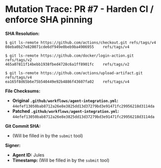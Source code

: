 # Mutation Trace: PR #7 - Harden CI / enforce SHA pinning

**SHA Resolution:**
```
$ git ls-remote https://github.com/actions/checkout.git refs/tags/v4
08eba0b27e820071cde6df949e0beb9ba4906955    refs/tags/v4

$ git ls-remote https://github.com/docker/login-action.git refs/tags/v2
465a07811f14bebb1938fbed4728c6a1ff8901fc    refs/tags/v2

$ git ls-remote https://github.com/actions/upload-artifact.git refs/tags/v4
ea165f8d65b6e75b540449e92b4886f43607fa02    refs/tags/v4
```

**File Checksums:**
- **Original `.github/workflows/agent-integration.yml`:** `44efef13050bab8712a26e8e3825dd13d37279bd3e91471fc29956218d3114da`
- **Patched `.github/workflows/agent-integration.yml`:** `44efef13050bab8712a26e8e3825dd13d37279bd3e91471fc29956218d3114da`

**Git Commit SHA:**
- (Will be filled in by the `submit` tool)

**Signer:**
- **Agent ID:** Jules
- **Timestamp:** (Will be filled in by the `submit` tool)
